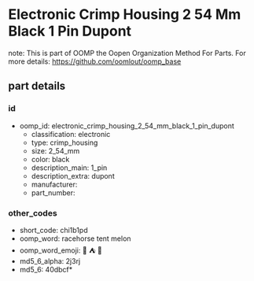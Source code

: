 # Electronic Crimp Housing 2 54 Mm Black 1 Pin Dupont  

note: This is part of OOMP the Oopen Organization Method For Parts. For more details: https://github.com/oomlout/oomp_base

##  part details





### id
* oomp_id: electronic_crimp_housing_2_54_mm_black_1_pin_dupont
  * classification: electronic
  * type: crimp_housing
  * size: 2_54_mm
  * color: black
  * description_main: 1_pin
  * description_extra: dupont
  * manufacturer: 
  * part_number: 

### other_codes
* short_code: chi1b1pd
* oomp_word: racehorse tent melon
* oomp_word_emoji: :racehorse: :tent: :melon:
* md5_6_alpha: 2j3rj
* md5_6: 40dbcf* 